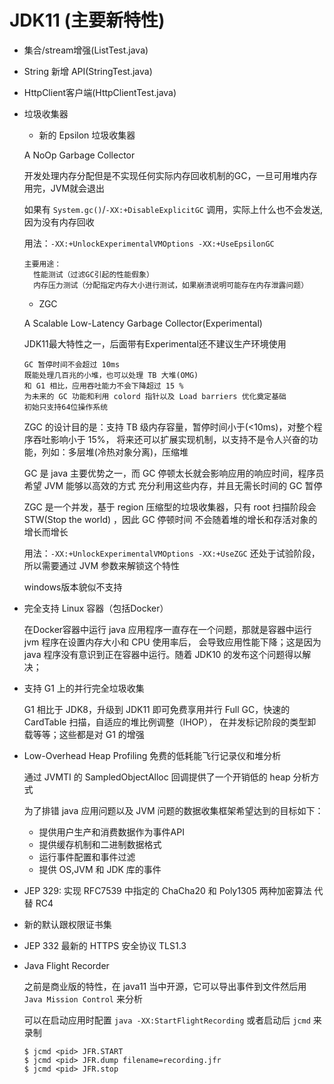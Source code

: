 # JDK11 (主要新特性)

* 集合/stream增强(ListTest.java)

* String 新增 API(StringTest.java)

* HttpClient客户端(HttpClientTest.java)

* 垃圾收集器

    * 新的 Epsilon 垃圾收集器
    
    A NoOp Garbage Collector
    
    开发处理内存分配但是不实现任何实际内存回收机制的GC，一旦可用堆内存用完，JVM就会退出
    
    如果有 `System.gc()`/`-XX:+DisableExplicitGC` 调用，实际上什么也不会发送,因为没有内存回收

    用法：`-XX:+UnlockExperimentalVMOptions -XX:+UseEpsilonGC`

    ```text
    主要用途：
      性能测试（过滤GC引起的性能假象）
      内存压力测试（分配指定内存大小进行测试，如果崩溃说明可能存在内存泄露问题）
    ```
    
    * ZGC
    
    A Scalable Low-Latency Garbage Collector(Experimental)
    
    JDK11最大特性之一，后面带有Experimental还不建议生产环境使用
    
    ```text
    GC 暂停时间不会超过 10ms
    既能处理几百兆的小堆，也可以处理 TB 大堆(OMG)
    和 G1 相比，应用吞吐能力不会下降超过 15 %
    为未来的 GC 功能和利用 colord 指针以及 Load barriers 优化奠定基础
    初始只支持64位操作系统
    ```
    
    ZGC 的设计目的是：支持 TB 级内存容量，暂停时间小于(<10ms)，对整个程序吞吐影响小于 15%，
    将来还可以扩展实现机制，以支持不是令人兴奋的功能，列如：多层堆(冷热对象分离)，压缩堆

    GC 是 java 主要优势之一，而 GC 停顿太长就会影响应用的响应时间，程序员希望 JVM 能够以高效的方式
    充分利用这些内存，并且无需长时间的 GC 暂停
    
    ZGC 是一个并发，基于 region 压缩型的垃圾收集器，只有 root 扫描阶段会 STW(Stop the world) ，因此 GC 停顿时间
    不会随着堆的增长和存活对象的增长而增长
     
    用法：`-XX:+UnlockExperimentalVMOptions -XX:+UseZGC` 还处于试验阶段，所以需要通过 JVM 参数来解锁这个特性
    
    windows版本貌似不支持
    
    
* 完全支持 Linux 容器（包括Docker）

    在Docker容器中运行 java 应用程序一直存在一个问题，那就是容器中运行 jvm 程序在设置内存大小和 CPU 使用率后，
    会导致应用性能下降；这是因为 java 程序没有意识到正在容器中运行。随着 JDK10 的发布这个问题得以解决；
    
* 支持 G1 上的并行完全垃圾收集

    G1 相比于 JDK8，升级到 JDK11 即可免费享用并行 Full GC，快速的 CardTable 扫描，自适应的堆比例调整（IHOP），
    在并发标记阶段的类型卸载等等；这些都是对 G1 的增强
      
* Low-Overhead Heap Profiling 免费的低耗能飞行记录仪和堆分析

    通过 JVMTI 的 SampledObjectAlloc 回调提供了一个开销低的 heap 分析方式
    
    为了排错 java 应用问题以及 JVM 问题的数据收集框架希望达到的目标如下：
    
    * 提供用户生产和消费数据作为事件API
    * 提供缓存机制和二进制数据格式
    * 运行事件配置和事件过滤
    * 提供 OS,JVM 和 JDK 库的事件
    
* JEP 329: 实现 RFC7539 中指定的 ChaCha20 和 Poly1305 两种加密算法 代替 RC4

* 新的默认跟权限证书集

* JEP 332 最新的 HTTPS 安全协议 TLS1.3

* Java Flight Recorder

   之前是商业版的特性，在 java11 当中开源，它可以导出事件到文件然后用 `Java Mission Control` 来分析
   
   可以在启动应用时配置 `java -XX:StartFlightRecording` 或者启动后 `jcmd` 来录制
   
   ```text
   $ jcmd <pid> JFR.START
   $ jcmd <pid> JFR.dump filename=recording.jfr
   $ jcmd <pid> JFR.stop
   ```